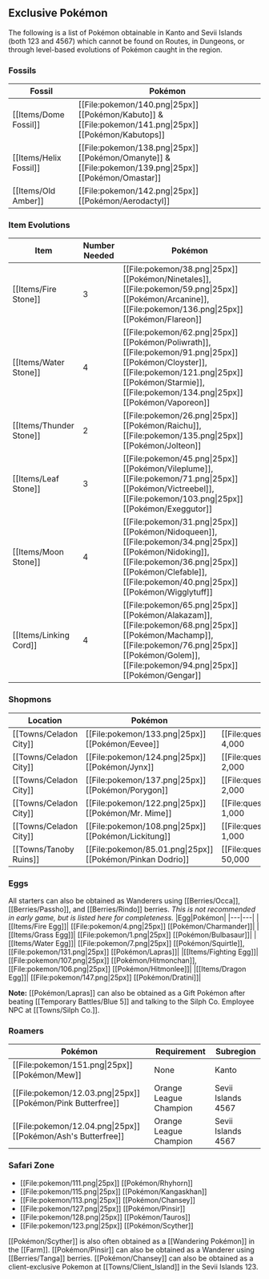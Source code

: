 ## Exclusive Pokémon

The following is a list of Pokémon obtainable in Kanto and Sevii Islands (both 123 and 4567) which cannot be found on Routes, in Dungeons, or through level-based evolutions of Pokémon caught in the region.

### Fossils
|Fossil|Pokémon|
|---|---|
|[[Items/Dome Fossil]] | [[File:pokemon/140.png\|25px]] [[Pokémon/Kabuto]] & [[File:pokemon/141.png\|25px]] [[Pokémon/Kabutops]]|
|[[Items/Helix Fossil]] | [[File:pokemon/138.png\|25px]] [[Pokémon/Omanyte]] & [[File:pokemon/139.png\|25px]] [[Pokémon/Omastar]]|
|[[Items/Old Amber]] | [[File:pokemon/142.png\|25px]] [[Pokémon/Aerodactyl]]|

### Item Evolutions
|Item|Number Needed|Pokémon|
|---|---|---|
|[[Items/Fire Stone]]|3| [[File:pokemon/38.png\|25px]] [[Pokémon/Ninetales]], [[File:pokemon/59.png\|25px]] [[Pokémon/Arcanine]], [[File:pokemon/136.png\|25px]] [[Pokémon/Flareon]]|
|[[Items/Water Stone]]|4| [[File:pokemon/62.png\|25px]] [[Pokémon/Poliwrath]], [[File:pokemon/91.png\|25px]] [[Pokémon/Cloyster]], [[File:pokemon/121.png\|25px]] [[Pokémon/Starmie]], [[File:pokemon/134.png\|25px]] [[Pokémon/Vaporeon]]|
|[[Items/Thunder Stone]]|2| [[File:pokemon/26.png\|25px]] [[Pokémon/Raichu]], [[File:pokemon/135.png\|25px]] [[Pokémon/Jolteon]]|
|[[Items/Leaf Stone]]|3| [[File:pokemon/45.png\|25px]] [[Pokémon/Vileplume]], [[File:pokemon/71.png\|25px]] [[Pokémon/Victreebel]], [[File:pokemon/103.png\|25px]] [[Pokémon/Exeggutor]]|
|[[Items/Moon Stone]]|4| [[File:pokemon/31.png\|25px]] [[Pokémon/Nidoqueen]], [[File:pokemon/34.png\|25px]] [[Pokémon/Nidoking]], [[File:pokemon/36.png\|25px]] [[Pokémon/Clefable]], [[File:pokemon/40.png\|25px]] [[Pokémon/Wigglytuff]]|
|[[Items/Linking Cord]]|4| [[File:pokemon/65.png\|25px]] [[Pokémon/Alakazam]], [[File:pokemon/68.png\|25px]] [[Pokémon/Machamp]], [[File:pokemon/76.png\|25px]] [[Pokémon/Golem]], [[File:pokemon/94.png\|25px]] [[Pokémon/Gengar]]|

### Shopmons
|Location|Pokémon|Cost|
|---|---|---|
|[[Towns/Celadon City]]| [[File:pokemon/133.png\|25px]] [[Pokémon/Eevee]]| [[File:questPoint.svg\|20px]] 4,000|
|[[Towns/Celadon City]]| [[File:pokemon/124.png\|25px]] [[Pokémon/Jynx]]|[[File:questPoint.svg\|20px]] 2,000|
|[[Towns/Celadon City]]| [[File:pokemon/137.png\|25px]] [[Pokémon/Porygon]]|[[File:questPoint.svg\|20px]] 2,000|
|[[Towns/Celadon City]]| [[File:pokemon/122.png\|25px]] [[Pokémon/Mr. Mime]]|[[File:questPoint.svg\|20px]] 1,000|
|[[Towns/Celadon City]]| [[File:pokemon/108.png\|25px]] [[Pokémon/Lickitung]]|[[File:questPoint.svg\|20px]] 1,000|
|[[Towns/Tanoby Ruins]]| [[File:pokemon/85.01.png\|25px]] [[Pokémon/Pinkan Dodrio]]|[[File:questPoint.svg\|20px]] 50,000|

### Eggs
All starters can also be obtained as Wanderers using [[Berries/Occa]], [[Berries/Passho]], and [[Berries/Rindo]] berries.
*This is not recommended in early game, but is listed here for completeness.*
|Egg|Pokémon|
|---|---|
|[[Items/Fire Egg]]| [[File:pokemon/4.png\|25px]] [[Pokémon/Charmander]]|
|[[Items/Grass Egg]]| [[File:pokemon/1.png\|25px]] [[Pokémon/Bulbasaur]]|
|[[Items/Water Egg]]| [[File:pokemon/7.png\|25px]] [[Pokémon/Squirtle]], [[File:pokemon/131.png\|25px]] [[Pokémon/Lapras]]|
|[[Items/Fighting Egg]]| [[File:pokemon/107.png\|25px]] [[Pokémon/Hitmonchan]], [[File:pokemon/106.png\|25px]] [[Pokémon/Hitmonlee]]|
|[[Items/Dragon Egg]]| [[File:pokemon/147.png\|25px]] [[Pokémon/Dratini]]|

**Note:** [[Pokémon/Lapras]] can also be obtained as a Gift Pokémon after beating [[Temporary Battles/Blue 5]] and talking to the Silph Co. Employee NPC at [[Towns/Silph Co.]].

### Roamers
|Pokémon|Requirement|Subregion|
|---|---|---|
| [[File:pokemon/151.png\|25px]] [[Pokémon/Mew]]|None|Kanto|
| [[File:pokemon/12.03.png\|25px]] [[Pokémon/Pink Butterfree]]|Orange League Champion|Sevii Islands 4567|
| [[File:pokemon/12.04.png\|25px]] [[Pokémon/Ash's Butterfree]]|Orange League Champion|Sevii Islands 4567|

### Safari Zone

* [[File:pokemon/111.png\|25px]] [[Pokémon/Rhyhorn]]
* [[File:pokemon/115.png\|25px]] [[Pokémon/Kangaskhan]]
* [[File:pokemon/113.png\|25px]] [[Pokémon/Chansey]]
* [[File:pokemon/127.png\|25px]] [[Pokémon/Pinsir]]
* [[File:pokemon/128.png\|25px]] [[Pokémon/Tauros]]
* [[File:pokemon/123.png\|25px]] [[Pokémon/Scyther]]

[[Pokémon/Scyther]] is also often obtained as a [[Wandering Pokémon]] in the [[Farm]].
[[Pokémon/Pinsir]] can also be obtained as a Wanderer using [[Berries/Tanga]] berries.
[[Pokémon/Chansey]] can also be obtained as a client-exclusive Pokemon at [[Towns/Client_Island]] in the Sevii Islands 123.

